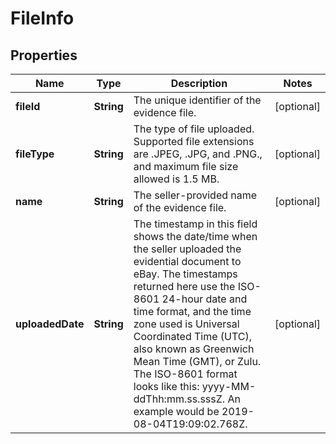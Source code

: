 # FileInfo

## Properties
Name | Type | Description | Notes
------------ | ------------- | ------------- | -------------
**fileId** | **String** | The unique identifier of the evidence file. |  [optional]
**fileType** | **String** | The type of file uploaded. Supported file extensions are .JPEG, .JPG, and .PNG., and maximum file size allowed is 1.5 MB. |  [optional]
**name** | **String** | The seller-provided name of the evidence file. |  [optional]
**uploadedDate** | **String** | The timestamp in this field shows the date/time when the seller uploaded the evidential document to eBay. The timestamps returned here use the ISO-8601 24-hour date and time format, and the time zone used is Universal Coordinated Time (UTC), also known as Greenwich Mean Time (GMT), or Zulu. The ISO-8601 format looks like this: yyyy-MM-ddThh:mm.ss.sssZ. An example would be 2019-08-04T19:09:02.768Z. |  [optional]
